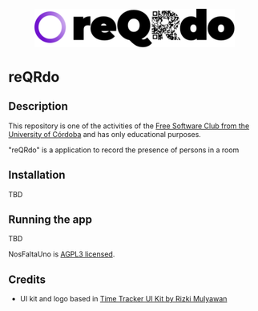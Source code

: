 <p align="center">
  <img src="docs/logo.svg" width="400" alt="NosFaltaUno Logo" />
</p>

# reQRdo

## Description

This repository is one of the activities of the [Free Software Club from the University of Córdoba](https://uco.es/aulasoftwarelibre) and has only educational purposes.

"reQRdo" is a application to record the presence of persons in a room

## Installation

TBD

## Running the app

TBD

NosFaltaUno is [AGPL3 licensed](LICENSE).

## Credits

- UI kit and logo based in [Time Tracker UI Kit by Rizki Mulyawan](https://dribbble.com/shots/14047362-FREE-TimePad-Time-Tracker-UI-Kit?utm_source=Clipboard_Shot&utm_campaign=mulyawan&utm_content=FREE%20TimePad%20-%20Time%20Tracker%20UI%20Kit&utm_medium=Social_Share)
